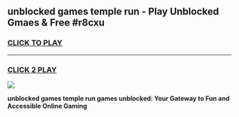 
## unblocked games temple run - Play Unblocked Gmaes & Free #r8cxu
<h3>
<a href="https://news.freeplayer.one?title=unblocked_games_temple_run&ref=26F">CLICK TO PLAY</a></h3>
<hr>

<h3>
<a href="https://news.freeplayer.one?title=unblocked_games_temple_run&ref=26F">CLICK 2 PLAY</a>
  
</h3>

<a href="https://news.freeplayer.one?title=unblocked_games_temple_run&ref=26F/"><img src="https://clearcache.store/games.png"></a>


**unblocked games temple run games unblocked: Your Gateway to Fun and Accessible Online Gaming**
